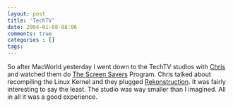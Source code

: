 ```yaml
---
layout: post
title: 'TechTV'
date: 2004-01-08 08:06
comments: true
categories : []
tags:
---
```

So after MacWorld yesterday I went down to the TechTV studios with <a href="http://www.dibona.com">Chris</a> and watched them do <a href="http://www.techtv.com/screensavers/index.html/">The Screen Savers</a> Program. Chris talked about recompiling the Linux Kernel and they plugged <a href="http://www.rekonstruction.com">Rekonstruction</a>. It was fairly interesting to say the least. The studio was way smaller than I imagined. All in all it was a good experience.

